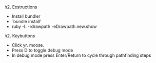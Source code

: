 h2. Exstructions

* Install bundler
* `bundle install'
* ruby -I. -rdrawpath -eDrawpath.new.show

h2. Keybuttons

* Click yr. moose.
* Press D to toggle debug mode
* In debug mode press Enter/Return to cycle through pathfinding steps
